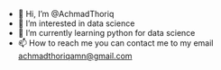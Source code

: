 - 👋 Hi, I’m @AchmadThoriq
- 👀 I’m interested in data science
- 🌱 I’m currently learning python for data science
- 📫 How to reach me you can contact me to my email achmadthoriqamn@gmail.com

<!---
AchmadThoriq/AchmadThoriq is a ✨ special ✨ repository because its `README.md` (this file) appears on your GitHub profile.
You can click the Preview link to take a look at your changes.
--->
